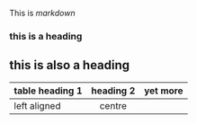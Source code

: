 This is *markdown*

### this is a heading

## this is also a heading

|table heading 1 |heading 2|yet more|
|:---------------|:-------:|--------|
|left aligned    |centre   |
